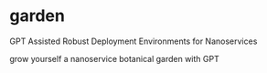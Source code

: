 # garden

GPT Assisted Robust Deployment Environments for Nanoservices

grow yourself a nanoservice botanical garden with GPT
